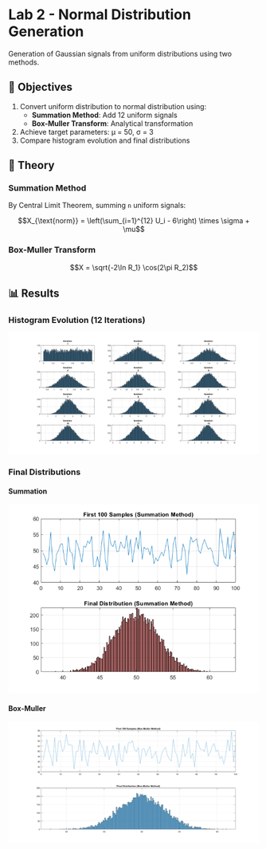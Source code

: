 # Lab 2 - Normal Distribution Generation

Generation of Gaussian signals from uniform distributions using two methods.

## 📌 Objectives
1. Convert uniform distribution to normal distribution using:
   - **Summation Method**: Add 12 uniform signals
   - **Box-Muller Transform**: Analytical transformation
2. Achieve target parameters: μ = 50, σ = 3
3. Compare histogram evolution and final distributions

## 🧮 Theory
### Summation Method
By Central Limit Theorem, summing `n` uniform signals:
```math
X_{\text{norm}} = \left(\sum_{i=1}^{12} U_i - 6\right) \times \sigma + \mu
```

### Box-Muller Transform
```math
X = \sqrt{-2\ln R_1} \cos(2\pi R_2)
```

## 📊 Results
### Histogram Evolution (12 Iterations)
![Summation Process](summation_histograms.png)

### Final Distributions
#### Summation
![Summation Samples](method1_results.png)
#### Box-Muller 
![BM Samples](method2_results.png)
